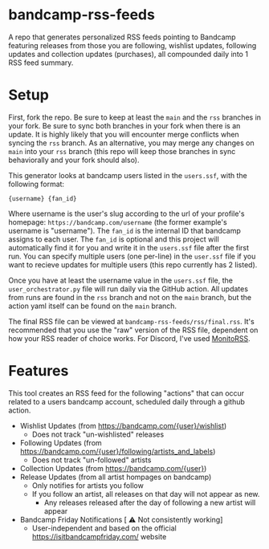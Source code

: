 # bandcamp-rss-feeds
A repo that generates personalized RSS feeds pointing to Bandcamp featuring releases from those you are following, wishlist updates, following updates and collection updates (purchases), all compounded daily into 1 RSS feed summary.

# Setup

First, fork the repo. Be sure to keep at least the `main` and the `rss` branches in your fork. Be sure to sync both branches in your fork when there is an update. It is highly likely that you will encounter merge conflicts when syncing the `rss` branch. As an alternative, you may merge any changes on `main` into your `rss` branch (this repo will keep those branches in sync behaviorally and your fork should also).

This generator looks at bandcamp users listed in the `users.ssf`, with the following format:

```
{username} {fan_id}
```

Where username is the user's slug according to the url of your profile's homepage: `https://bandcamp.com/username` (the former example's username is "username"). The `fan_id` is the internal ID that bandcamp assigns to each user. The `fan_id` is optional and this project will automatically find it for you and write it in the `users.ssf` file after the first run. You can specify multiple users (one per-line) in the `user.ssf` file if you want to recieve updates for multiple users (this repo currently has 2 listed).

Once you have at least the username value in the `users.ssf` file, the `user_orchestrator.py` file will run daily via the GitHub action. All updates from runs are found in the `rss` branch and not on the `main` branch, but the action yaml itself can be found on the `main` branch.

The final RSS file can be viewed at `bandcamp-rss-feeds/rss/final.rss`. It's recommended that you use the "raw" version of the RSS file, dependent on how your RSS reader of choice works. For Discord, I've used [MonitoRSS](https://github.com/synzen/monitorss).

# Features
This tool creates an RSS feed for the following "actions" that can occur related to a users bandcamp account, scheduled daily through a github action.
- Wishlist Updates (from https://bandcamp.com/{user}/wishlist)
  - Does not track "un-wishlisted" releases
- Following Updates (from https://bandcamp.com/{user}/following/artists_and_labels)
  - Does not track "un-followed" artists
- Collection Updates (from https://bandcamp.com/{user})
- Release Updates (from all artist hompages on bandcamp)
  - Only notifies for artists you follow
  - If you follow an artist, all releases on that day will not appear as new.
    - Any releases released after the day of following a new artist will appear
-  Bandcamp Friday Notifications [ :warning: Not consistently working]
   - User-independent and based on the official https://isitbandcampfriday.com/ website

